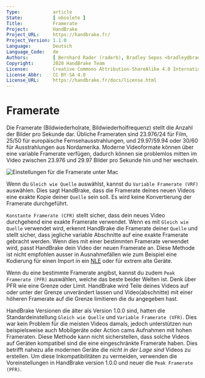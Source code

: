 ```yaml
---
Type:            article
State:           [ obsolete ]
Title:           Framerate
Project:         HandBrake
Project_URL:     https://handbrake.fr/
Project_Version: 1.1.0
Language:        Deutsch
Language_Code:   de
Authors:         [ Bernhard Rader (raderb), Bradley Sepos <bradley@bradleysepos.com> (BradleyS) ]
Copyright:       2020 HandBrake Team
License:         Creative Commons Attribution-ShareAlike 4.0 International
License_Abbr:    CC BY-SA 4.0
License_URL:     https://handbrake.fr/docs/license.html
---
```


Framerate
==========
Die Framerate (Bildwiederholrate, Bildwiederholfrequenz) stellt die Anzahl der Bilder pro Sekunde dar. Übliche Frameraten sind 23.976/24 für Film, 25/50 für europäische Fernsehausstrahlungen, und 29.97/59.94 oder 30/60 für Ausstrahlungen aus Nordamerika. Moderne Videoformate können über eine variable Framerate verfügen, dadurch können sie problemlos mitten im Video zwischen 23.976 und 29.97 Bilder pro Sekunde hin und her wechseln.

<!-- .system-macos -->

![Einstellungen für die Framerate unter Mac](../../../en/images/mac/frame-rate-controls-1.0.0.png "Einstellungen für die Framerate unter Mac")

<!-- /.system-macos -->

Wenn du `Gleich wie Quelle` auswählst, kannst du `Variable Framerate (VRF)` auswählen. Dies sagt HandBrake, dass die Framerate deines neuen Videos eine exakte Kopie deiner `Quelle` sein soll. Es wird keine Konvertierung der Framerate durchgeführt.

`Konstante Framerate (CFR)` stellt sicher, dass dein neues Video durchgehend eine exakte Framerate verwendet. Wenn es mit `Gleich wie Quelle` verwendet wird, erkennt HandBrake die Framerate deiner `Quelle` und stellt sicher, dass jegliche variable Abschnitte auf eine exakte Framerate gebracht werden. Wenn dies mit einer bestimmten Framerate verwendet wird, passt HandBrake dein Video der neuen Framerate an. Diese Methode ist nicht empfohlen ausser in Ausnahmefällen wie zum Beispiel eine Kodierung für einen Import in ein [NLE](https://en.wikipedia.org/wiki/Non-linear_editing_system) oder für extrem alte Geräte.

Wenn du eine bestimmte Framerate angibst, kannst du zudem `Peak Framerate (PFR)` auswählen, welche das beste beider Welten ist. Denk über PFR wie eine Grenze oder Limit. HandBrake wird Teile deines Videos auf oder unter der Grenze unverändert lassen und Video(abschnitte) mit einer höheren Framerate auf die Grenze limitieren die du angegeben hast.

HandBrake Versionen die älter als Version 1.0.0 sind, hatten die Standardeinstellung `Gleich wie Quelle` und `Variable Framerate (VFR)`. Dies war kein Problem für die meisten Videos damals, jedoch unterstützen nun beispielsweise auch Mobilgeräte oder Action cams Aufnahmen mit hohen Frameraten. Diese Methode kann nicht sicherstellen, dass solche Videos auf Geräten kompatibel sind die eine eingeschränkte Framerate haben. Dies betrifft nahezu alle modernen Geräte die *nicht in der Lage sind* Videos zu erstellen. Um diese Inkompatibilitäten zu vermeiden, verwenden die Voreinstellungen in HandBrake version 1.0.0 und neuer die `Peak Framerate (PFR)`.
